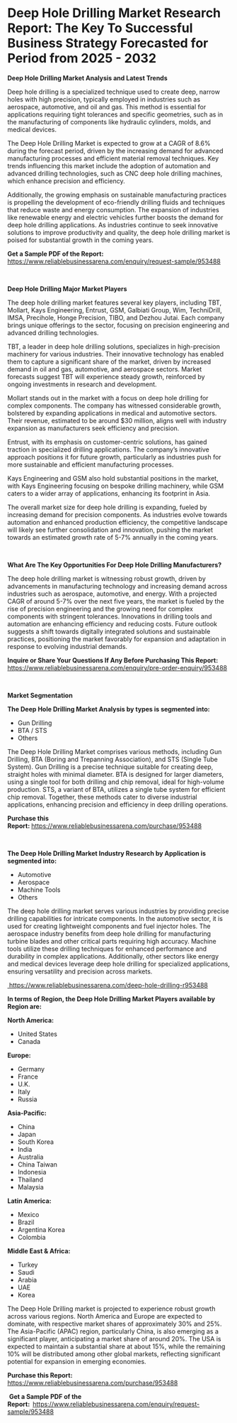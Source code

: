 <p><h1>Deep Hole Drilling Market Research Report: The Key To Successful Business Strategy Forecasted for Period from 2025 - 2032</h1></p><p><strong>Deep Hole Drilling Market Analysis and Latest Trends</strong></p>
<p><p>Deep hole drilling is a specialized technique used to create deep, narrow holes with high precision, typically employed in industries such as aerospace, automotive, and oil and gas. This method is essential for applications requiring tight tolerances and specific geometries, such as in the manufacturing of components like hydraulic cylinders, molds, and medical devices. </p><p>The Deep Hole Drilling Market is expected to grow at a CAGR of 8.6% during the forecast period, driven by the increasing demand for advanced manufacturing processes and efficient material removal techniques. Key trends influencing this market include the adoption of automation and advanced drilling technologies, such as CNC deep hole drilling machines, which enhance precision and efficiency. </p><p>Additionally, the growing emphasis on sustainable manufacturing practices is propelling the development of eco-friendly drilling fluids and techniques that reduce waste and energy consumption. The expansion of industries like renewable energy and electric vehicles further boosts the demand for deep hole drilling applications. As industries continue to seek innovative solutions to improve productivity and quality, the deep hole drilling market is poised for substantial growth in the coming years.</p></p>
<p><strong>Get a Sample PDF of the Report:&nbsp;</strong> <a href="https://www.reliablebusinessarena.com/enquiry/request-sample/953488?utm_campaign=3063&utm_medium=2&utm_source=Github&utm_content=ia&utm_term=18042025&utm_id=deep-hole-drilling">https://www.reliablebusinessarena.com/enquiry/request-sample/953488</a></p>
<p>&nbsp;</p>
<p><strong>Deep Hole Drilling Major Market Players</strong></p>
<p><p>The deep hole drilling market features several key players, including TBT, Mollart, Kays Engineering, Entrust, GSM, Galbiati Group, Wim, TechniDrill, IMSA, Precihole, Honge Precision, TIBO, and Dezhou Jutai. Each company brings unique offerings to the sector, focusing on precision engineering and advanced drilling technologies.</p><p>TBT, a leader in deep hole drilling solutions, specializes in high-precision machinery for various industries. Their innovative technology has enabled them to capture a significant share of the market, driven by increased demand in oil and gas, automotive, and aerospace sectors. Market forecasts suggest TBT will experience steady growth, reinforced by ongoing investments in research and development.</p><p>Mollart stands out in the market with a focus on deep hole drilling for complex components. The company has witnessed considerable growth, bolstered by expanding applications in medical and automotive sectors. Their revenue, estimated to be around $30 million, aligns well with industry expansion as manufacturers seek efficiency and precision.</p><p>Entrust, with its emphasis on customer-centric solutions, has gained traction in specialized drilling applications. The company’s innovative approach positions it for future growth, particularly as industries push for more sustainable and efficient manufacturing processes.</p><p>Kays Engineering and GSM also hold substantial positions in the market, with Kays Engineering focusing on bespoke drilling machinery, while GSM caters to a wider array of applications, enhancing its footprint in Asia.</p><p>The overall market size for deep hole drilling is expanding, fueled by increasing demand for precision components. As industries evolve towards automation and enhanced production efficiency, the competitive landscape will likely see further consolidation and innovation, pushing the market towards an estimated growth rate of 5-7% annually in the coming years.</p></p>
<p>&nbsp;</p>
<p><strong>What Are The Key Opportunities For Deep Hole Drilling Manufacturers?</strong></p>
<p><p>The deep hole drilling market is witnessing robust growth, driven by advancements in manufacturing technology and increasing demand across industries such as aerospace, automotive, and energy. With a projected CAGR of around 5-7% over the next five years, the market is fueled by the rise of precision engineering and the growing need for complex components with stringent tolerances. Innovations in drilling tools and automation are enhancing efficiency and reducing costs. Future outlook suggests a shift towards digitally integrated solutions and sustainable practices, positioning the market favorably for expansion and adaptation in response to evolving industrial demands.</p></p>
<p><strong>Inquire or Share Your Questions If Any Before Purchasing This Report:</strong> <a href="https://www.reliablebusinessarena.com/enquiry/pre-order-enquiry/953488?utm_campaign=3063&utm_medium=2&utm_source=Github&utm_content=ia&utm_term=18042025&utm_id=deep-hole-drilling">https://www.reliablebusinessarena.com/enquiry/pre-order-enquiry/953488</a></p>
<p>&nbsp;</p>
<p><strong>Market Segmentation</strong></p>
<p><strong>The Deep Hole Drilling Market Analysis by types is segmented into:</strong></p>
<p><ul><li>Gun Drilling</li><li>BTA / STS</li><li>Others</li></ul></p>
<p><p>The Deep Hole Drilling Market comprises various methods, including Gun Drilling, BTA (Boring and Trepanning Association), and STS (Single Tube System). Gun Drilling is a precise technique suitable for creating deep, straight holes with minimal diameter. BTA is designed for larger diameters, using a single tool for both drilling and chip removal, ideal for high-volume production. STS, a variant of BTA, utilizes a single tube system for efficient chip removal. Together, these methods cater to diverse industrial applications, enhancing precision and efficiency in deep drilling operations.</p></p>
<p><strong>Purchase this Report:&nbsp;</strong><a href="https://www.reliablebusinessarena.com/purchase/953488?utm_campaign=3063&utm_medium=2&utm_source=Github&utm_content=ia&utm_term=18042025&utm_id=deep-hole-drilling">https://www.reliablebusinessarena.com/purchase/953488</a></p>
<p>&nbsp;</p>
<p><strong>The Deep Hole Drilling Market Industry Research by Application is segmented into:</strong></p>
<p><ul><li>Automotive</li><li>Aerospace</li><li>Machine Tools</li><li>Others</li></ul></p>
<p><p>The deep hole drilling market serves various industries by providing precise drilling capabilities for intricate components. In the automotive sector, it is used for creating lightweight components and fuel injector holes. The aerospace industry benefits from deep hole drilling for manufacturing turbine blades and other critical parts requiring high accuracy. Machine tools utilize these drilling techniques for enhanced performance and durability in complex applications. Additionally, other sectors like energy and medical devices leverage deep hole drilling for specialized applications, ensuring versatility and precision across markets.</p></p>
<p><a href="https://www.reliablebusinessarena.com/deep-hole-drilling-r953488?utm_campaign=3063&utm_medium=2&utm_source=Github&utm_content=ia&utm_term=18042025&utm_id=deep-hole-drilling">&nbsp;https://www.reliablebusinessarena.com/deep-hole-drilling-r953488</a></p>
<p><strong>In terms of Region, the Deep Hole Drilling Market Players available by Region are:</strong></p>
<p>
    <p> <strong> North America: </strong>
        <ul>
            <li>United States</li>
            <li>Canada</li>
        </ul>
        </p> 
    <p> <strong> Europe: </strong>
        <ul>
            <li>Germany</li>
            <li>France</li>
            <li>U.K.</li>
            <li>Italy</li>
            <li>Russia</li>
        </ul>
        </p> 
    <p> <strong> Asia-Pacific: </strong>
        <ul>
            <li>China</li>
            <li>Japan</li>
            <li>South Korea</li>
            <li>India</li>
            <li>Australia</li>
            <li>China Taiwan</li>
            <li>Indonesia</li>
            <li>Thailand</li>
            <li>Malaysia</li>
        </ul>
        </p> 
    <p> <strong> Latin America: </strong>
        <ul>
            <li>Mexico</li>
            <li>Brazil</li>
            <li>Argentina Korea</li>
            <li>Colombia</li>
        </ul>
        </p> 
    <p> <strong> Middle East & Africa: </strong>
        <ul>
            <li>Turkey</li>
            <li>Saudi</li>
            <li>Arabia</li>
            <li>UAE</li>
            <li>Korea</li>
        </ul>
    </p>
    </p>
<p><p>The Deep Hole Drilling market is projected to experience robust growth across various regions. North America and Europe are expected to dominate, with respective market shares of approximately 30% and 25%. The Asia-Pacific (APAC) region, particularly China, is also emerging as a significant player, anticipating a market share of around 20%. The USA is expected to maintain a substantial share at about 15%, while the remaining 10% will be distributed among other global markets, reflecting significant potential for expansion in emerging economies.</p></p>
<p><strong>Purchase this Report: </strong><a href="https://www.reliablebusinessarena.com/purchase/953488?utm_campaign=3063&utm_medium=2&utm_source=Github&utm_content=ia&utm_term=18042025&utm_id=deep-hole-drilling">https://www.reliablebusinessarena.com/purchase/953488</a></p>
<p>&nbsp;<strong>Get a Sample PDF of the Report:&nbsp;&nbsp;</strong><a href="https://www.reliablebusinessarena.com/enquiry/request-sample/953488?utm_campaign=3063&utm_medium=2&utm_source=Github&utm_content=ia&utm_term=18042025&utm_id=deep-hole-drilling">https://www.reliablebusinessarena.com/enquiry/request-sample/953488</a></p>
<p><strong></strong></p>
<p><p></p><p></p><p></p></p>
